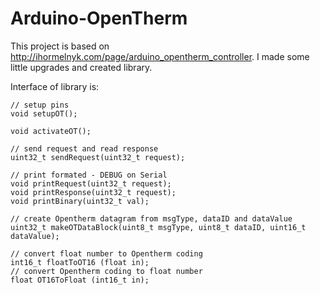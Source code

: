 # Arduino-OpenTherm

This project is based on http://ihormelnyk.com/page/arduino_opentherm_controller. I made some little upgrades and created library.

Interface of library is:

```
// setup pins
void setupOT();

void activateOT();

// send request and read response    
uint32_t sendRequest(uint32_t request);

// print formated - DEBUG on Serial
void printRequest(uint32_t request);
void printResponse(uint32_t request);
void printBinary(uint32_t val);

// create Opentherm datagram from msgType, dataID and dataValue
uint32_t makeOTDataBlock(uint8_t msgType, uint8_t dataID, uint16_t dataValue);

// convert float number to Opentherm coding
int16_t floatToOT16 (float in);
// convert Opentherm coding to float number 
float OT16ToFloat (int16_t in);
```

